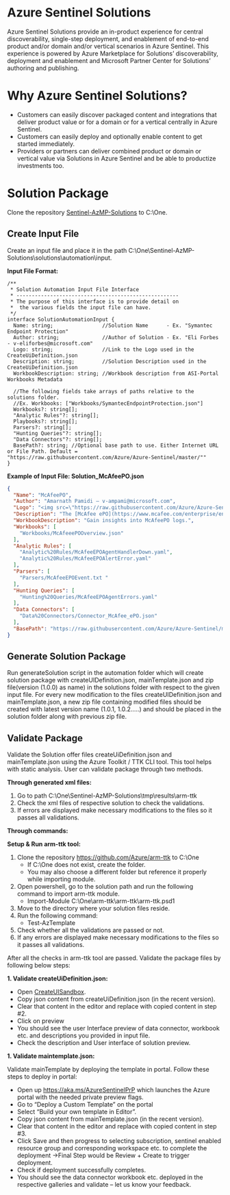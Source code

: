 # Azure Sentinel Solutions 
Azure Sentinel Solutions provide an in-product experience for central discoverability, single-step deployment, and enablement of end-to-end product and/or domain and/or vertical scenarios in Azure Sentinel. This experience is powered by Azure Marketplace for Solutions’ discoverability, deployment and enablement and Microsoft Partner Center for Solutions’ authoring and publishing. 

# Why Azure Sentinel Solutions?
* Customers can easily discover packaged content and integrations that deliver product value or for a domain or for a vertical centrally in Azure Sentinel. 
* Customers can easily deploy and optionally enable content to get started immediately.
* Providers or partners can deliver combined product or domain or vertical value via Solutions in Azure Sentinel and be able to productize investments too.

# Solution Package
Clone the repository [Sentinel-AzMP-Solutions](https://msazure.visualstudio.com/One/_git/Sentinel-AzMP-Solutions) to C:\One.
## Create Input File
Create an input file and place it in the path C:\One\Sentinel-AzMP-Solutions\solutions\automation\input.

**Input File Format:**
```
/**
 * Solution Automation Input File Interface
 * -----------------------------------------------------
 * The purpose of this interface is to provide detail on
 *  the various fields the input file can have.
 */
interface SolutionAutomationInput {
  Name: string;                //Solution Name      - Ex. "Symantec Endpoint Protection"
  Author: string;              //Author of Solution - Ex. "Eli Forbes - v-eliforbes@microsoft.com"
  Logo: string;                //Link to the Logo used in the CreateUiDefinition.json
  Description: string;         //Solution Description used in the CreateUiDefinition.json
  WorkbookDescription: string; //Workbook description from ASI-Portal Workbooks Metadata

  //The following fields take arrays of paths relative to the solutions folder.
  //Ex. Workbooks: ["Workbooks/SymantecEndpointProtection.json"]
  Workbooks?: string[];
  "Analytic Rules"?: string[];
  Playbooks?: string[];
  Parsers?: string[];
  "Hunting Queries"?: string[];
  "Data Connectors"?: string[];
  BasePath?: string; //Optional base path to use. Either Internet URL or File Path. Default = "https://raw.githubusercontent.com/Azure/Azure-Sentinel/master/""
}
```

**Example of Input File: Solution_McAfeePO.json**
```json
{
  "Name": "McAfeePO",
  "Author": "Amarnath Pamidi – v-ampami@microsoft.com",
  "Logo": "<img src=\"https://raw.githubusercontent.com/Azure/Azure-Sentinel/master/Solutions/McAfeeePO/Workbooks/Images/Logo/mcafee_logo.svg\" width=\"75px\" height=\"75px\">",
  "Description": "The [McAfee ePO](https://www.mcafee.com/enterprise/en-in/products/epolicy-orchestrator.html) is a centralized policy management and enforcement for your endpoints and enterprise security products. McAfee ePO monitors and manages your network, detecting threats and protecting endpoints against these threats.",
  "WorkbookDescription": "Gain insights into McAfeePO logs.",
  "Workbooks": [
    "Workbooks/McAfeeePOOverview.json"
  ],
  "Analytic Rules": [
    "Analytic%20Rules/McAfeeEPOAgentHandlerDown.yaml",
    "Analytic%20Rules/McAfeeEPOAlertError.yaml"
  ],
  "Parsers": [
    "Parsers/McAfeeEPOEvent.txt "
  ],
  "Hunting Queries": [
    "Hunting%20Queries/McAfeeEPOAgentErrors.yaml"
  ],
  "Data Connectors": [
    "Data%20Connectors/Connector_McAfee_ePO.json"
  ],
  "BasePath": "https://raw.githubusercontent.com/Azure/Azure-Sentinel/master/Solutions",
}  
```

## Generate Solution Package
Run generateSolution script in the automation folder which will create solution package with createUIDefinition.json, mainTemplate.json and zip file(version (1.0.0) as name) in the solutions folder with respect to the given input file. For every new modification to the files createUIDefinition.json and mainTemplate.json, a new zip file containing modified files should be created with latest version name (1.0.1, 1.0.2…..) and should be placed in the solution folder along with previous zip file.

## Validate Package
Validate the Solution offer files createUiDefinition.json and mainTemplate.json using the Azure Toolkit / TTK CLI tool. This tool helps with static analysis. User can validate package through two methods.

**Through generated xml files:**
1.	Go to path C:\One\Sentinel-AzMP-Solutions\tmp\results\arm-ttk
2.	Check the xml files of respective solution to check the validations.
3.	If errors are displayed make necessary modifications to the files so it passes all validations.

**Through commands:**

**Setup & Run arm-ttk tool:**
1.	Clone the repository https://github.com/Azure/arm-ttk to C:\One 
    *	If C:\One does not exist, create the folder. 
    * You may also choose a different folder but reference it properly while importing module.
1.	Open powershell, go to the solution path and run the following command to import arm-ttk module.
    * Import-Module C:\One\arm-ttk\arm-ttk\arm-ttk.psd1
1.	Move to the directory where your solution files reside.
1.	Run the following command:
    *	Test-AzTemplate
1.	Check whether all the validations are passed or not.
1.	If any errors are displayed make necessary modifications to the files so it passes all validations.

After all the checks in arm-ttk tool are passed. Validate the package files by following below steps:

**1.	Validate createUiDefinition.json:**
  * Open [CreateUISandbox](https://portal.azure.com/?feature.customPortal=false#blade/Microsoft_Azure_CreateUIDef/SandboxBlade).
  * Copy json content from createUiDefinition.json (in the recent version).
  * Clear that content in the editor and replace with copied content in step #2.
  * Click on preview
  * You should see the user Interface preview of data connector, workbook etc. and descriptions you provided in input file.
  * Check the description and User interface of solution preview.

**1.	Validate maintemplate.json:**

Validate mainTemplate by deploying the template in portal. 
Follow these steps to deploy in portal:
  * Open up https://aka.ms/AzureSentinelPrP which launches the Azure portal with the needed private preview flags.
  * Go to “Deploy a Custom Template” on the portal
  * Select “Build your own template in Editor”.
  * Copy json content from mainTemplate.json (in the recent version).
  * Clear that content in the editor and replace with copied content in step #3.
  * Click Save and then progress to selecting subscription, sentinel enabled resource group and corresponding workspace etc. to complete the deployment ->Final Step would be Review + Create to trigger deployment.
  * Check if deployment successfully completes.
  * You should see the data connector workbook etc. deployed in the respective galleries and validate – let us know your feedback.







